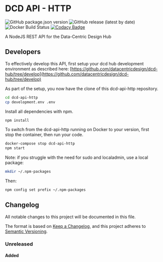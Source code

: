 # DCD API - HTTP

![GitHub package.json version](https://img.shields.io/github/package-json/v/datacentricdesign/dcd-api-http)
![GitHub release (latest by date)](https://img.shields.io/github/v/release/datacentricdesign/dcd-api-http)
![Docker Build Status](https://img.shields.io/docker/build/datacentricdesign/dcd-api-http)
[![Codacy Badge](https://api.codacy.com/project/badge/Grade/682b367cb8934b42ae7b02297796b35c)](https://www.codacy.com/manual/jackybourgeois/dcd-api-http?utm_source=github.com&amp;utm_medium=referral&amp;utm_content=datacentricdesign/dcd-api-http&amp;utm_campaign=Badge_Grade)

A NodeJS REST API for the Data-Centric Design Hub

## Developers

To effectively develop this API, first setup your dcd hub development environment as described here:
[https://github.com/datacentricdesign/dcd-hub/tree/develop](https://github.com/datacentricdesign/dcd-hub/tree/develop)

As part of the setup, you now have the clone of this dcd-api-http repository.

```bash
cd dcd-api-http
cp development.env .env
```

Install all dependencies with npm.

```bash
npm install
```

To switch from the dcd-api-http running on Docker to your version, first stop the container, then run your code.

```bash
docker-compose stop dcd-api-http
npm start
```

Note: if you struggle with the need for sudo and localadmin, use a local package:

```bash
mkdir ~/.npm-packages
```

Then:

```bash
npm config set prefix ~/.npm-packages
```

## Changelog

All notable changes to this project will be documented in this file.

The format is based on [Keep a Changelog](https://keepachangelog.com/en/1.0.0/),
and this project adheres to [Semantic Versioning](https://semver.org/spec/v2.0.0.html).

### Unreleased

#### Added
